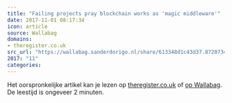 ```yaml
---
title: "Failing projects pray blockchain works as 'magic middleware'"
date: 2017-11-01 08:17:34
icon: article
source: Wallabag
domains:
- theregister.co.uk
src_url: "https://wallabag.sanderdorigo.nl/share/613348d1c43d37.87207342"
2017: "11"
categories:
---
```

Het oorspronkelijke artikel kan je lezen op [theregister.co.uk](https://www.theregister.co.uk/2016/07/26/failing_projects_pray_blockchain_works_as_magic_middleware/) of [op Wallabag](https://wallabag.sanderdorigo.nl/share/613348d1c43d37.87207342). De leestijd is ongeveer 2 minuten.